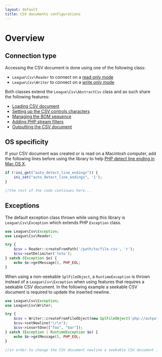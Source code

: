 ```yaml
---
layout: default
title: CSV documents configurations
---
```


# Overview

## Connection type

Accessing the CSV document is done using one of the following class:

- `League\Csv\Reader` to connect on a [read only mode](/9.0/reader/)
- `League\Csv\Writer` to connect on a [write only mode](/9.0/writer/)

Both classes extend the `League\Csv\AbstractCsv` class and as such share the following features:

- [Loading CSV document](/9.0/connections/instantiation/)
- [Setting up the CSV controls characters](/9.0/connections/controls/)
- [Managing the BOM sequence](/9.0/connections/bom/)
- [Adding PHP stream filters](/9.0/connections/filters/)
- [Outputting the CSV document](/9.0/connections/output/)

## OS specificity

If your CSV document was created or is read on a Macintosh computer, add the following lines before using the library to help [PHP detect line ending in Mac OS X](http://php.net/manual/en/function.fgetcsv.php#refsect1-function.fgetcsv-returnvalues).

```php
if (!ini_get("auto_detect_line_endings")) {
    ini_set("auto_detect_line_endings", '1');
}

//the rest of the code continues here...
```

## Exceptions

The default exception class thrown while using this library is `League\Csv\Exception` which extends PHP `Exception` class.

```php
use League\Csv\Exception;
use League\Csv\Reader;

try {
    $csv = Reader::createFromPath('/path/to/file.csv', 'r');
    $csv->setDelimiter('toto');
} catch (Exception $e) {
    echo $e->getMessage(), PHP_EOL;
}
```

When using a non-seekable `SplFileObject`, a `RuntimeException` is thrown instead of a `League\Csv\Exception` when using features that requires a seekable CSV document. In the following example a seekable CSV document is required to update the inserted newline.

```php
use League\Csv\Exception;
use League\Csv\Writer;

try {
    $csv = Writer::createFromFileObject(new SplFileObject('php://output', 'w'));
    $csv->setNewline("\r\n");
    $csv->insertOne(["foo", "bar"]);
} catch (Exception | RuntimeException $e) {
    echo $e->getMessage(), PHP_EOL;
}

//in order to change the CSV document newline a seekable CSV document is required
```
